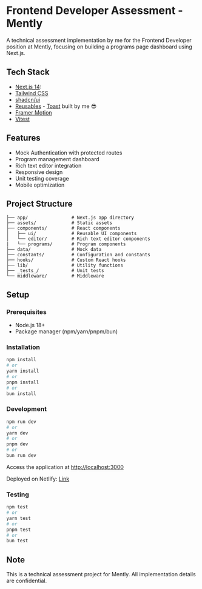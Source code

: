 # Frontend Developer Assessment - Mently

A technical assessment implementation by me for the Frontend Developer position at Mently, focusing on building a programs page dashboard using Next.js.

## Tech Stack

- [Next.js 14](https://nextjs.org/):
- [Tailwind CSS](https://tailwindcss.com/)
- [shadcn/ui](https://ui.shadcn.com/)
- [Reusables](https://reusables.vercel.app/) - [Toast](https://reusables.vercel.app/docs/components/notify) built by me 😎
- [Framer Motion](https://www.framer.com/motion/)
- [Vitest](https://vitest.dev/)

## Features

- Mock Authentication with protected routes
- Program management dashboard
- Rich text editor integration
- Responsive design
- Unit testing coverage
- Mobile optimization

## Project Structure

```
├── app/                # Next.js app directory
├── assets/             # Static assets
├── components/         # React components
│   ├── ui/             # Reusable UI components
│   └── editor/         # Rich text editor components
|   └── programs/       # Program components
├── data/               # Mock data
├── constants/          # Configuration and constants
├── hooks/              # Custom React hooks
├── lib/                # Utility functions
├── _tests_/            # Unit tests
└── middleware/         # Middleware

```

## Setup

### Prerequisites

- Node.js 18+
- Package manager (npm/yarn/pnpm/bun)

### Installation

```bash
npm install
# or
yarn install
# or
pnpm install
# or
bun install
```

### Development

```bash
npm run dev
# or
yarn dev
# or
pnpm dev
# or
bun run dev
```

Access the application at [http://localhost:3000](http://localhost:3000)

Deployed on Netlify: [Link](https://fas-mently-fe-assessment.netlify.app/dashboard/programs)

### Testing

```bash
npm test
# or
yarn test
# or
pnpm test
# or
bun test
```

## Note

This is a technical assessment project for Mently. All implementation details are confidential.
